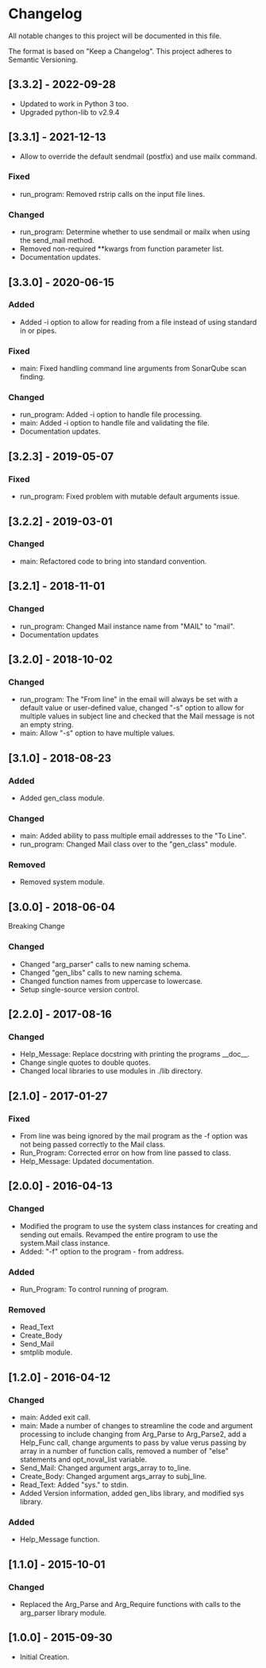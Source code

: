 # Changelog
All notable changes to this project will be documented in this file.

The format is based on "Keep a Changelog".  This project adheres to Semantic Versioning.


## [3.3.2] - 2022-09-28
- Updated to work in Python 3 too.
- Upgraded python-lib to v2.9.4


## [3.3.1] - 2021-12-13
- Allow to override the default sendmail (postfix) and use mailx command.

### Fixed
- run_program:  Removed rstrip calls on the input file lines.

### Changed
- run_program:  Determine whether to use sendmail or mailx when using the send_mail method.
- Removed non-required \*\*kwargs from function parameter list.
- Documentation updates.


## [3.3.0] - 2020-06-15
### Added
- Added -i option to allow for reading from a file instead of using standard in or pipes.

### Fixed
- main:  Fixed handling command line arguments from SonarQube scan finding.

### Changed
- run_program:  Added -i option to handle file processing.
- main: Added -i option to handle file and validating the file.
- Documentation updates.


## [3.2.3] - 2019-05-07
### Fixed
- run_program:  Fixed problem with mutable default arguments issue.


## [3.2.2] - 2019-03-01
### Changed
- main:  Refactored code to bring into standard convention.


## [3.2.1] - 2018-11-01
### Changed
- run_program:  Changed Mail instance name from "MAIL" to "mail".
- Documentation updates


## [3.2.0] - 2018-10-02
### Changed
- run_program:  The "From line" in the email will always be set with a default value or user-defined value, changed "-s" option to allow for multiple values in subject line and checked that the Mail message is not an empty string.
- main:  Allow "-s" option to have multiple values.


## [3.1.0] - 2018-08-23
### Added
- Added gen_class module.

### Changed
- main:  Added ability to pass multiple email addresses to the "To Line".
- run_program:  Changed Mail class over to the "gen_class" module.

### Removed
- Removed system module.


## [3.0.0] - 2018-06-04
Breaking Change

### Changed
- Changed "arg_parser" calls to new naming schema.
- Changed "gen_libs" calls to new naming schema.
- Changed function names from uppercase to lowercase.
- Setup single-source version control.


## [2.2.0] - 2017-08-16
### Changed
- Help_Message:  Replace docstring with printing the programs \_\_doc\_\_.
- Change single quotes to double quotes.
- Changed local libraries to use modules in ./lib directory.


## [2.1.0] - 2017-01-27
### Fixed
- From line was being ignored by the mail program as the -f option was not being passed correctly to the Mail class.
- Run_Program:  Corrected error on how from line passed to class.
- Help_Message: Updated documentation.


## [2.0.0] - 2016-04-13
### Changed
- Modified the program to use the system class instances for creating and sending out emails.  Revamped the entire program to use the system.Mail class instance.
- Added: "-f" option to the program - from address.

### Added
- Run_Program:  To control running of program.

### Removed
- Read_Text
- Create_Body
- Send_Mail
- smtplib module.


## [1.2.0] - 2016-04-12
### Changed
- main:  Added exit call.
- main:  Made a number of changes to streamline the code and argument processing to include changing from Arg_Parse to Arg_Parse2, add a Help_Func call, change arguments to pass by value verus passing by array in a number of function calls, removed a number of "else" statements and opt_noval_list variable.
- Send_Mail:  Changed argument args_array to to_line.
- Create_Body:  Changed argument args_array to subj_line.
- Read_Text:  Added "sys." to stdin.
- Added Version information, added gen_libs library, and modified sys library.

### Added
- Help_Message function.


## [1.1.0] - 2015-10-01
### Changed
- Replaced the Arg_Parse and Arg_Require functions with calls to the arg_parser library module.


## [1.0.0] - 2015-09-30
- Initial Creation.

